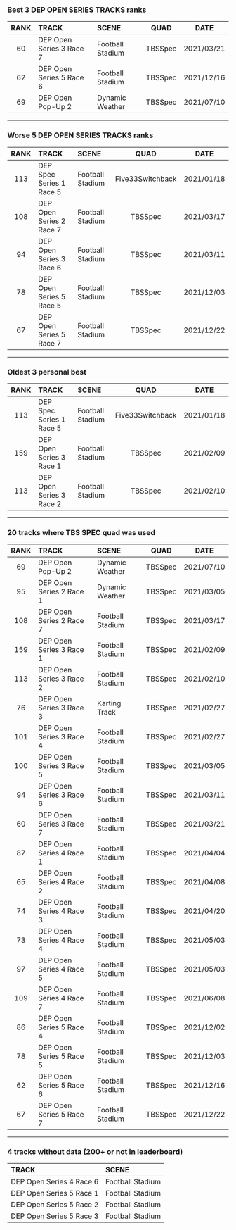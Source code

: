 ### Best 3 DEP OPEN SERIES TRACKS ranks
|RANK|TRACK|SCENE|QUAD|DATE|
|:---:|:---|:---|:---:|:---:|
|60|DEP Open Series 3 Race 7|Football Stadium|TBSSpec|2021/03/21|
|62|DEP Open Series 5 Race 6|Football Stadium|TBSSpec|2021/12/16|
|69|DEP Open Pop-Up 2|Dynamic Weather|TBSSpec|2021/07/10|
---
### Worse 5 DEP OPEN SERIES TRACKS ranks
|RANK|TRACK|SCENE|QUAD|DATE|
|:---:|:---|:---|:---:|:---:|
|113|DEP Spec Series 1 Race 5|Football Stadium|Five33Switchback|2021/01/18|
|108|DEP Open Series 2 Race 7|Football Stadium|TBSSpec|2021/03/17|
|94|DEP Open Series 3 Race 6|Football Stadium|TBSSpec|2021/03/11|
|78|DEP Open Series 5 Race 5|Football Stadium|TBSSpec|2021/12/03|
|67|DEP Open Series 5 Race 7|Football Stadium|TBSSpec|2021/12/22|
---
### Oldest 3 personal best
|RANK|TRACK|SCENE|QUAD|DATE|
|:---:|:---|:---|:---:|:---:|
|113|DEP Spec Series 1 Race 5|Football Stadium|Five33Switchback|2021/01/18|
|159|DEP Open Series 3 Race 1|Football Stadium|TBSSpec|2021/02/09|
|113|DEP Open Series 3 Race 2|Football Stadium|TBSSpec|2021/02/10|
---
### 20 tracks where TBS SPEC quad was used
|RANK|TRACK|SCENE|QUAD|DATE|
|:---:|:---|:---|:---:|:---:|
|69|DEP Open Pop-Up 2|Dynamic Weather|TBSSpec|2021/07/10|
|95|DEP Open Series 2 Race 1|Dynamic Weather|TBSSpec|2021/03/05|
|108|DEP Open Series 2 Race 7|Football Stadium|TBSSpec|2021/03/17|
|159|DEP Open Series 3 Race 1|Football Stadium|TBSSpec|2021/02/09|
|113|DEP Open Series 3 Race 2|Football Stadium|TBSSpec|2021/02/10|
|76|DEP Open Series 3 Race 3|Karting Track|TBSSpec|2021/02/27|
|101|DEP Open Series 3 Race 4|Football Stadium|TBSSpec|2021/02/27|
|100|DEP Open Series 3 Race 5|Football Stadium|TBSSpec|2021/03/05|
|94|DEP Open Series 3 Race 6|Football Stadium|TBSSpec|2021/03/11|
|60|DEP Open Series 3 Race 7|Football Stadium|TBSSpec|2021/03/21|
|87|DEP Open Series 4 Race 1|Football Stadium|TBSSpec|2021/04/04|
|65|DEP Open Series 4 Race 2|Football Stadium|TBSSpec|2021/04/08|
|74|DEP Open Series 4 Race 3|Football Stadium|TBSSpec|2021/04/20|
|73|DEP Open Series 4 Race 4|Football Stadium|TBSSpec|2021/05/03|
|97|DEP Open Series 4 Race 5|Football Stadium|TBSSpec|2021/05/03|
|109|DEP Open Series 4 Race 7|Football Stadium|TBSSpec|2021/06/08|
|86|DEP Open Series 5 Race 4|Football Stadium|TBSSpec|2021/12/02|
|78|DEP Open Series 5 Race 5|Football Stadium|TBSSpec|2021/12/03|
|62|DEP Open Series 5 Race 6|Football Stadium|TBSSpec|2021/12/16|
|67|DEP Open Series 5 Race 7|Football Stadium|TBSSpec|2021/12/22|
---
### 4 tracks without data (200+ or not in leaderboard)
|TRACK|SCENE|
|:---|:---|
|DEP Open Series 4 Race 6|Football Stadium|
|DEP Open Series 5 Race 1|Football Stadium|
|DEP Open Series 5 Race 2|Football Stadium|
|DEP Open Series 5 Race 3|Football Stadium|
